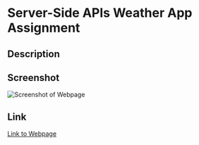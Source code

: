# Server-Side APIs Weather App Assignment   

## Description

## Screenshot
![Screenshot of Webpage](./assets/)

## Link
[Link to Webpage](https://)